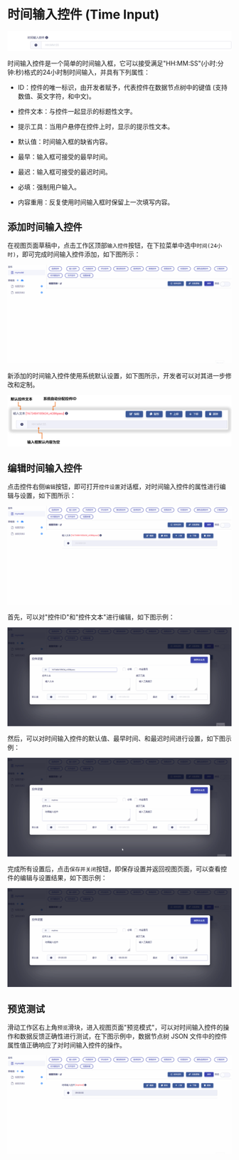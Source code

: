 # 时间输入控件 (Time Input)

![Matrix.OS](../../../../../media/os/tools/modelview/showtime.gif "时间输入控件")

时间输入控件是一个简单的时间输入框，它可以接受满足"HH:MM:SS"(小时:分钟:秒)格式的24小时制时间输入，并具有下列属性：

* ID：控件的唯一标识，由开发者赋予，代表控件在数据节点树中的键值 (支持数值、英文字符，和中文)。

* 控件文本：与控件一起显示的标题性文字。

* 提示工具：当用户悬停在控件上时，显示的提示性文本。

* 默认值：时间输入框的缺省内容。

* 最早：输入框可接受的最早时间。

* 最迟：输入框可接受的最迟时间。

* 必填：强制用户输入。

* 内容重用：反复使用时间输入框时保留上一次填写内容。

## 添加时间输入控件

在视图页面草稿中，点击工作区顶部`输入控件`按钮，在下拉菜单中选中`时间(24小时)`，即可完成时间输入控件添加，如下图所示：

![Matrix.OS](../../../../../media/os/tools/modelview/addtimeinput.gif "添加时间输入控件")

新添加的时间输入控件使用系统默认设置，如下图所示，开发者可以对其进一步修改和定制。

![Matrix.OS](../../../../../media/os/tools/modelview/addtimeinput.png "时间输入控件默认设置")

## 编辑时间输入控件

点击控件右侧`编辑`按钮，即可打开`控件设置`对话框，对时间输入控件的属性进行编辑与设置，如下图所示：

![Matrix.OS](../../../../../media/os/tools/modelview/edittimeinput1.gif "编辑时间输入控件 - 打开控件设置对话框")

首先，可以对"控件ID"和"控件文本"进行编辑，如下图示例：

![Matrix.OS](../../../../../media/os/tools/modelview/edittimeinput2.gif "编辑时间输入控件 - 控件ID与文本编辑")

然后，可以对时间输入控件的默认值、最早时间、和最迟时间进行设置，如下图示例：

![Matrix.OS](../../../../../media/os/tools/modelview/edittimeinput3.gif "编辑时间输入控件 - 设置默认、最早、最迟时间")

完成所有设置后，点击`保存并关闭`按钮，即保存设置并返回视图页面，可以查看控件的编辑与设置结果，如下图示例：

![Matrix.OS](../../../../../media/os/tools/modelview/edittimeinput4.gif "编辑时间输入控件 - 保存控件设置")

## 预览测试

滑动工作区右上角`预览`滑块，进入视图页面"预览模式"，可以对时间输入控件的操作和数据反馈正确性进行测试，在下图示例中，数据节点树 JSON 文件中的控件属性值正确响应了对时间输入控件的操作。

![Matrix.OS](../../../../../media/os/tools/modelview/testtimeinput.gif "测试时间输入控件")